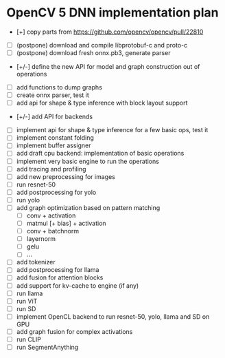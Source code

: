 # OpenCV 5 DNN implementation plan

- [+] copy parts from https://github.com/opencv/opencv/pull/22810
- [ ] (postpone) download and compile libprotobuf-c and proto-c
- [ ] (postpone) download fresh onnx.pb3, generate parser
- [+/-] define the new API for model and graph construction out of operations
- [ ] add functions to dump graphs
- [ ] create onnx parser, test it
- [ ] add api for shape & type inference with block layout support
- [+/-] add API for backends
- [ ] implement api for shape & type inference for a few basic ops, test it
- [ ] implement constant folding
- [ ] implement buffer assigner
- [ ] add draft cpu backend: implementation of basic operations
- [ ] implement very basic engine to run the operations
- [ ] add tracing and profiling
- [ ] add new preprocessing for images
- [ ] run resnet-50
- [ ] add postprocessing for yolo
- [ ] run yolo
- [ ] add graph optimization based on pattern matching
    - [ ] conv + activation
    - [ ] matmul [+ bias] + activation
    - [ ] conv + batchnorm
    - [ ] layernorm
    - [ ] gelu
    - [ ] ...
- [ ] add tokenizer
- [ ] add postprocessing for llama
- [ ] add fusion for attention blocks
- [ ] add support for kv-cache to engine (if any)
- [ ] run llama
- [ ] run ViT
- [ ] run SD
- [ ] implement OpenCL backend to run resnet-50, yolo, llama and SD on GPU
- [ ] add graph fusion for complex activations
- [ ] run CLIP
- [ ] run SegmentAnything
